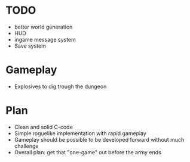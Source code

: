 TODO
====

* better world generation
* HUD
* ingame message system
* Save system

Gameplay
========

* Explosives to dig trough the dungeon

Plan
====

* Clean and solid C-code
* Simple roguelike implementation with rapid gameplay
* Gameplay should be possible to be developed forward without much challenge
* Overall plan: get that "one-game" out before the army ends

